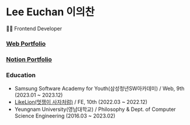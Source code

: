# Lee Euchan 이의찬
👩‍💻 Frontend Developer

### [Web Portfolio](https://web-portfolio-legitgoons.vercel.app)
### [Notion Portfolio](https://western-lumber-687.notion.site/FE-6c23c94dc6e045f7b0172967346ad6b1?pvs=4)

### Education
- Samsung Software Academy for Youth(삼성청년SW아카데미) / Web, 9th (2023.01 ~ 2023.12)
- [LikeLion(멋쟁이 사자처럼)](https://github.com/Likelion-YeungNam-Univ) / FE, 10th (2022.03 ~ 2022.12)
- Yeungnam University(영남대학교) / Philosophy & Dept. of Computer Science Engineering (2016.03 ~ 2023.02)


